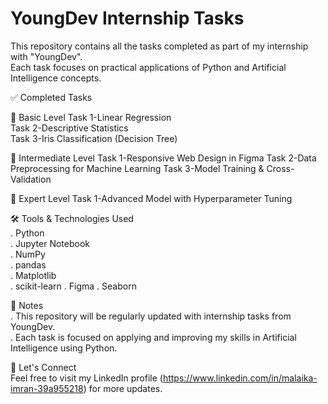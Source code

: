 # YoungDev Internship Tasks

This repository contains all the tasks completed as part of my internship with "YoungDev".  
Each task focuses on practical applications of Python and Artificial Intelligence concepts.

✅ Completed Tasks

🔹 Basic Level
  Task 1-Linear Regression             
  Task 2-Descriptive Statistics               
  Task 3-Iris Classification (Decision Tree)
  
🔸 Intermediate Level
  Task 1-Responsive Web Design in Figma
  Task 2-Data Preprocessing for Machine Learning
  Task 3-Model Training & Cross-Validation

  🔺 Expert Level
  Task 1-Advanced Model with Hyperparameter Tuning  
  
 
🛠️ Tools & Technologies Used  
. Python  
. Jupyter Notebook  
. NumPy  
. pandas  
. Matplotlib  
. scikit-learn 
.  Figma
. Seaborn


📌 Notes  
. This repository will be regularly updated with internship tasks from YoungDev.  
. Each task is focused on applying and improving my skills in Artificial Intelligence using Python.

🔗 Let's Connect  
Feel free to visit my LinkedIn profile (https://www.linkedin.com/in/malaika-imran-39a955218) for more updates.
 

